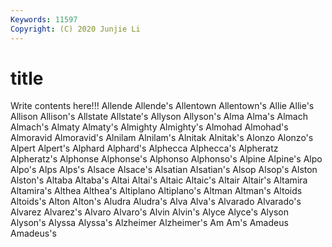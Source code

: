 ```yaml
---
Keywords: 11597
Copyright: (C) 2020 Junjie Li
---
```


# title

Write contents here!!!
Allende
Allende's 
Allentown 
Allentown's 
Allie 
Allie's 
Allison 
Allison's 
Allstate 
Allstate's 
Allyson
Allyson's 
Alma 
Alma's 
Almach 
Almach's 
Almaty 
Almaty's 
Almighty 
Almighty's 
Almohad
Almohad's 
Almoravid 
Almoravid's 
Alnilam 
Alnilam's 
Alnitak 
Alnitak's 
Alonzo 
Alonzo's 
Alpert
Alpert's 
Alphard 
Alphard's 
Alphecca 
Alphecca's 
Alpheratz 
Alpheratz's 
Alphonse 
Alphonse's 
Alphonso
Alphonso's 
Alpine 
Alpine's 
Alpo 
Alpo's 
Alps 
Alps's 
Alsace 
Alsace's 
Alsatian
Alsatian's 
Alsop 
Alsop's 
Alston 
Alston's 
Altaba 
Altaba's 
Altai 
Altai's 
Altaic
Altaic's 
Altair 
Altair's 
Altamira 
Altamira's 
Althea 
Althea's 
Altiplano 
Altiplano's 
Altman
Altman's 
Altoids 
Altoids's 
Alton 
Alton's 
Aludra 
Aludra's 
Alva 
Alva's 
Alvarado
Alvarado's 
Alvarez 
Alvarez's 
Alvaro 
Alvaro's 
Alvin 
Alvin's 
Alyce 
Alyce's 
Alyson
Alyson's 
Alyssa 
Alyssa's 
Alzheimer 
Alzheimer's 
Am 
Am's 
Amadeus 
Amadeus's 
